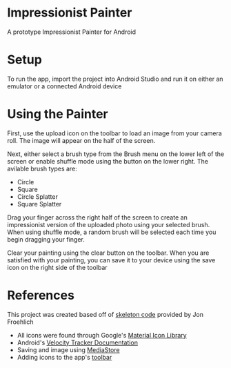 # Impressionist Painter
A prototype Impressionist Painter for Android

# Setup
To run the app, import the project into Android Studio and run it on either an emulator or a connected Android device

# Using the Painter
First, use the upload icon on the toolbar to load an image from your camera roll. The image will appear on the half of the screen.

Next, either select a brush type from the Brush menu on the lower left of the screen or enable shuffle mode using the button on the 
lower right. The avilable brush types are:
+ Circle
+ Square
+ Circle Splatter
+ Square Splatter

Drag your finger across the right half of the screen to create an impressionist version of the uploaded photo using your selected brush.
When using shuffle mode, a random brush will be selected each time you begin dragging your finger. 

Clear your painting using the clear button on the toolbar. When you are satisfied with your painting, you can save it to your device
using the save icon on the right side of the toolbar

# References
This project was created based off of [skeleton code](http://cmsc434-s16.wikispaces.com/IA08+Android+2) provided by Jon Froehlich

+ All icons were found through Google's [Material Icon Library](https://design.google.com/icons/)
+ Android's [Velocity Tracker Documentation](http://developer.android.com/training/gestures/movement.html)
+ Saving and image using [MediaStore](http://stackoverflow.com/questions/8560501/android-save-image-into-gallery)
+ Adding icons to the app's [toolbar](http://developer.android.com/training/appbar/actions.html#handle-actions)



